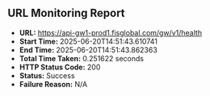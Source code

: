 ## URL Monitoring Report

- **URL:** https://api-gw1-prod1.fisglobal.com/gw/v1/health
- **Start Time:** 2025-06-20T14:51:43.610741
- **End Time:** 2025-06-20T14:51:43.862363
- **Total Time Taken:** 0.251622 seconds
- **HTTP Status Code:** 200
- **Status:** Success
- **Failure Reason:** N/A
